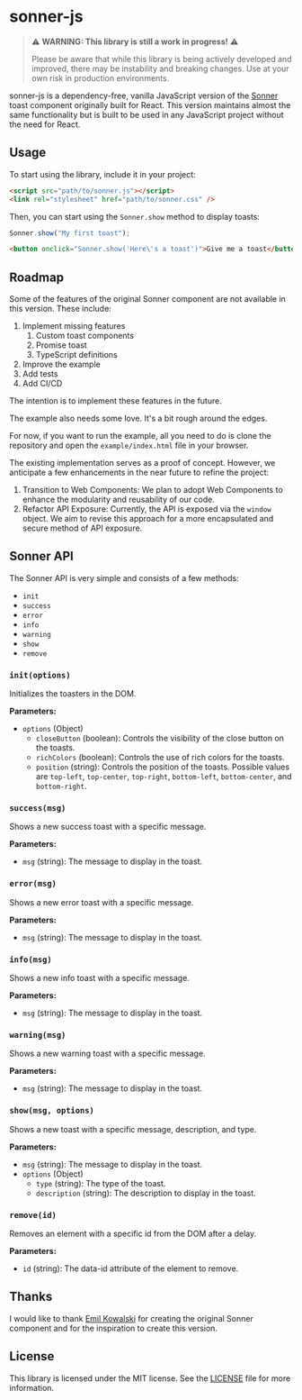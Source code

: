 # sonner-js

> :warning: **WARNING: This library is still a work in progress!** :warning:
>
> Please be aware that while this library is being actively developed and improved, there may be instability and breaking changes. Use at your own risk in production environments.

sonner-js is a dependency-free, vanilla JavaScript version of the [Sonner](https://sonner.emilkowal.ski/) toast component originally built for React. This version maintains almost the same functionality but is built to be used in any JavaScript project without the need for React.

## Usage

To start using the library, include it in your project:

```html
<script src="path/to/sonner.js"></script>
<link rel="stylesheet" href="path/to/sonner.css" />
```

Then, you can start using the `Sonner.show` method to display toasts:

```javascript
Sonner.show("My first toast");
```

```html
<button onclick="Sonner.show('Here\'s a toast')">Give me a toast</button>
```

## Roadmap

Some of the features of the original Sonner component are not available in this version. These include:

1. Implement missing features
   1. Custom toast components
   2. Promise toast
   3. TypeScript definitions
2. Improve the example
3. Add tests
4. Add CI/CD

The intention is to implement these features in the future.

The example also needs some love. It's a bit rough around the edges.

For now, if you want to run the example, all you need to do is clone the repository and open the `example/index.html` file in your browser.

The existing implementation serves as a proof of concept. However, we anticipate a few enhancements in the near future to refine the project:

1. Transition to Web Components: We plan to adopt Web Components to enhance the modularity and reusability of our code.
2. Refactor API Exposure: Currently, the API is exposed via the `window` object. We aim to revise this approach for a more encapsulated and secure method of API exposure.

## Sonner API

The Sonner API is very simple and consists of a few methods:

- `init`
- `success`
- `error`
- `info`
- `warning`
- `show`
- `remove`

### `init(options)`

Initializes the toasters in the DOM.

**Parameters:**

- `options` (Object)
  - `closeButton` (boolean): Controls the visibility of the close button on the toasts.
  - `richColors` (boolean): Controls the use of rich colors for the toasts.
  - `position` (string): Controls the position of the toasts. Possible values are `top-left`, `top-center`, `top-right`, `bottom-left`, `bottom-center`, and `bottom-right`.

### `success(msg)`

Shows a new success toast with a specific message.

**Parameters:**

- `msg` (string): The message to display in the toast.

### `error(msg)`

Shows a new error toast with a specific message.

**Parameters:**

- `msg` (string): The message to display in the toast.

### `info(msg)`

Shows a new info toast with a specific message.

**Parameters:**

- `msg` (string): The message to display in the toast.

### `warning(msg)`

Shows a new warning toast with a specific message.

**Parameters:**

- `msg` (string): The message to display in the toast.

### `show(msg, options)`

Shows a new toast with a specific message, description, and type.

**Parameters:**

- `msg` (string): The message to display in the toast.
- `options` (Object)
  - `type` (string): The type of the toast.
  - `description` (string): The description to display in the toast.

### `remove(id)`

Removes an element with a specific id from the DOM after a delay.

**Parameters:**

- `id` (string): The data-id attribute of the element to remove.

## Thanks

I would like to thank [Emil Kowalski](https://emilkowal.ski/) for creating the original Sonner component and for the inspiration to create this version.

## License

This library is licensed under the MIT license. See the [LICENSE](LICENSE) file for more information.
